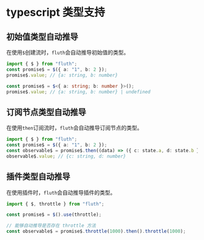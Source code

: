 # typescript 类型支持

## 初始值类型自动推导

在使用`$`创建流时，`fluth`会自动推导初始值的类型。

```typescript
import { $ } from "fluth";
const promise$ = $({ a: "1", b: 2 });
promise$.value; // {a: string, b: number}

const promise$ = $<{ a: string; b: number }>();
promise$.value; // {a: string, b: number} | undefined
```

## 订阅节点类型自动推导

在使用`then`订阅流时，`fluth`会自动推导订阅节点的类型。

```typescript
import { $ } from "fluth";
const promise$ = $({ a: "1", b: 2 });
const observable$ = promise$.then((data) => ({ c: state.a, d: state.b }));
observable$.value; // {c: string, d: number}
```

## 插件类型自动推导

在使用插件时，`fluth`会自动推导插件的类型。

```typescript
import { $, throttle } from "fluth";

const promise$ = $().use(throttle);

// 能够自动推导是否存在 throttle 方法
const observable$ = promise$.throttle(1000).then().throttle(1000);
```
